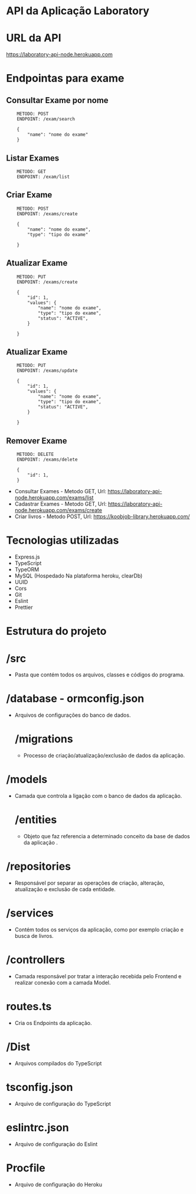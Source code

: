# API da Aplicação Laboratory

# URL da API
  https://laboratory-api-node.herokuapp.com


# Endpointas para exame


## Consultar Exame por nome

```
    METODO: POST
    ENDPOINT: /exam/search

    {
        "name": "nome do exame"
    }
```

## Listar Exames

```
    METODO: GET
    ENDPOINT: /exam/list
```

## Criar Exame

```
    METODO: POST
    ENDPOINT: /exams/create

    {
        "name": "nome do exame",
        "type": "tipo do exame"

    }
```

## Atualizar Exame

```
    METODO: PUT
    ENDPOINT: /exams/create

    {
        "id": 1,
        "values": {
            "name": "nome do exame",
            "type": "tipo do exame",
            "status": "ACTIVE",
        }

    }
```

## Atualizar Exame

```
    METODO: PUT
    ENDPOINT: /exams/update

    {
        "id": 1,
        "values": {
            "name": "nome do exame",
            "type": "tipo do exame",
            "status": "ACTIVE",
        }

    }
```

## Remover Exame

```
    METODO: DELETE
    ENDPOINT: /exams/delete

    {
        "id": 1,
    }
```




  - Consultar Exames - Metodo GET, Url: https://laboratory-api-node.herokuapp.com/exams/list
  - Cadastrar Exames - Metodo GET, Url: https://laboratory-api-node.herokuapp.com/exams/create
  - Criar livros - Metodo POST, Url: https://koobjob-library.herokuapp.com/

# Tecnologias utilizadas
  - Express.js
  - TypeScript
  - TypeORM
  - MySQL (Hospedado Na plataforma heroku, clearDb)
  - UUID
  - Cors
  - Git
  - Eslint
  - Prettier

# Estrutura do projeto
  # /src
  - Pasta que contém todos os arquivos, classes e códigos do programa.

  # /database - ormconfig.json
  - Arquivos de configurações do banco de dados.
    # /migrations
    - Processo de criação/atualização/exclusão de dados da aplicação.

  # /models
  - Camada que controla a ligação com o banco de dados da aplicação.
    # /entities
    - Objeto que faz referencia a determinado conceito da base de dados da aplicação .

  # /repositories
  - Responsável por separar as operações de criação, alteração, atualização e exclusão de cada entidade.

  # /services
  - Contém todos os serviços da aplicação, como por exemplo criação e busca de livros.

  # /controllers
  - Camada responsável por tratar a interação recebida pelo Frontend e realizar conexão com a camada Model.

  # routes.ts
  - Cria os Endpoints da aplicação.

  # /Dist
  - Arquivos compilados do TypeScript

  # tsconfig.json
  - Arquivo de configuração do TypeScript

  # eslintrc.json
  - Arquivo de configuração do Eslint

  # Procfile
   - Arquivo de configuração do Heroku
